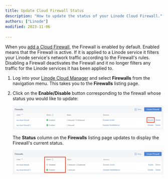 ```yaml
---
title: Update Cloud Firewall Status
description: "How to update the status of your Linode Cloud Firewall."
authors: ["Linode"]
modified: 2023-11-06

---
```


When you [add a Cloud Firewall](/docs/products/networking/cloud-firewall/guides/create-a-cloud-firewall/), the Firewall is enabled by default. Enabled means that the Firewall is active. If it is applied to a Linode service it filters your Linode service's network traffic according to the Firewall's rules. Disabling a Firewall deactivates the Firewall and it no longer filters any traffic for the Linode services it has been applied to.

1. Log into your [Linode Cloud Manager](https://cloud.linode.com/) and select **Firewalls** from the navigation menu. This takes you to the **Firewalls** listing page.

1. Click on the **Enable/Disable** button corresponding to the firewall whose status you would like to update:

    ![Update your Firewall's status.](update-the-firewall-status.jpg "Update your Firewall's status.")

    The **Status** column on the **Firewalls** listing page updates to display the Firewall's current status.

    ![View the updated status of your Firewall.](view-the-firewall-status.jpg "View the updated status of your Firewall.")